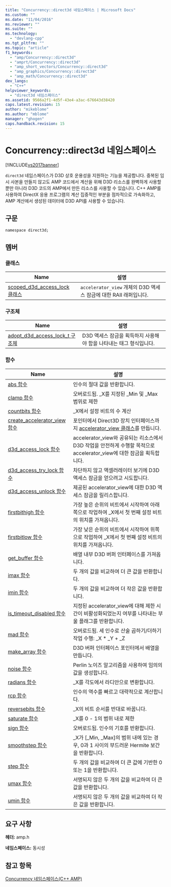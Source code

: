 ```yaml
---
title: "Concurrency::direct3d 네임스페이스 | Microsoft Docs"
ms.custom: ""
ms.date: "11/04/2016"
ms.reviewer: ""
ms.suite: ""
ms.technology: 
  - "devlang-cpp"
ms.tgt_pltfrm: ""
ms.topic: "article"
f1_keywords: 
  - "amp/Concurrency::direct3d"
  - "amprt/Concurrency::direct3d"
  - "amp_short_vectors/Concurrency::direct3d"
  - "amp_graphics/Concurrency::direct3d"
  - "amp_math/Concurrency::direct3d"
dev_langs: 
  - "C++"
helpviewer_keywords: 
  - "direct3d 네임스페이스"
ms.assetid: 9566a2f1-4d5f-43e4-a3ac-676643d38420
caps.latest.revision: 15
author: "mikeblome"
ms.author: "mblome"
manager: "ghogen"
caps.handback.revision: 15
---
```

# Concurrency::direct3d 네임스페이스
[!INCLUDE[vs2017banner](../../../assembler/inline/includes/vs2017banner.md)]

`direct3d` 네임스페이스가 D3D 상호 운용성을 지원하는 기능을 제공합니다.  중복된 임시 사본을 만들지 않고도 AMP 코드에서 계산을 위해 D3D 리소스를 완벽하게 사용할 뿐만 아니라 D3D 코드의 AMP에서 만든 리소스를 사용할 수 있습니다.  C\+\+ AMP를 사용하여 DirectX 응용 프로그램의 계산 집중적인 부분을 점차적으로 가속화하고, AMP 계산에서 생성된 데이터에 D3D API를 사용할 수 있습니다.  
  
## 구문  
  
```  
namespace direct3d;  
```  
  
## 멤버  
  
### 클래스  
  
|Name|설명|  
|----------|--------|  
|[scoped\_d3d\_access\_lock 클래스](../../../parallel/amp/reference/scoped-d3d-access-lock-class.md)|`accelerator_view` 개체의 D3D 액세스 잠금에 대한 RAII 래퍼입니다.|  
  
### 구조체  
  
|Name|설명|  
|----------|--------|  
|[adopt\_d3d\_access\_lock\_t 구조체](../../../parallel/amp/reference/adopt-d3d-access-lock-t-structure.md)|D3D 액세스 잠금을 획득하지 사용해야 함을 나타내는 태그 형식입니다.|  
  
### 함수  
  
|Name|설명|  
|----------|--------|  
|[abs 함수](../Topic/abs%20Function.md)|인수의 절대 값을 반환합니다.|  
|[clamp 함수](../Topic/clamp%20Function.md)|오버로드됨.  \_X를 지정된 \_Min 및 \_Max 범위로 제한|  
|[countbits 함수](../Topic/countbits%20Function.md)|\_X에서 설정 비트의 수 계산|  
|[create\_accelerator\_view 함수](../Topic/create_accelerator_view%20Function.md)|포인터에서 Direct3D 장치 인터페이스까지 [accelerator\_view 클래스](../../../parallel/amp/reference/accelerator-view-class.md)를 만듭니다.|  
|[d3d\_access\_lock 함수](../Topic/d3d_access_lock%20Function.md)|accelerator\_view와 공유되는 리소스에서 D3D 작업을 안전하게 수행할 목적으로 accelerator\_view에 대한 잠금을 획득합니다.|  
|[d3d\_access\_try\_lock 함수](../Topic/d3d_access_try_lock%20Function.md)|차단하지 않고 액셀러레이터 보기에 D3D 액세스 잠금을 얻으려고 시도합니다.|  
|[d3d\_access\_unlock 함수](../Topic/d3d_access_unlock%20Function.md)|제공된 accelerator\_view에 대한 D3D 액세스 잠금을 릴리스합니다.|  
|[firstbithigh 함수](../Topic/firstbithigh%20Function.md)|가장 높은 순위의 비트에서 시작하여 아래쪽으로 작업하여 \_X에서 첫 번째 설정 비트의 위치를 가져옵니다.|  
|[firstbitlow 함수](../Topic/firstbitlow%20Function.md)|가장 낮은 순위의 비트에서 시작하여 위쪽으로 작업하여 \_X에서 첫 번째 설정 비트의 위치를 가져옵니다.|  
|[get\_buffer 함수](../Topic/get_buffer%20Function.md)|배열 내부 D3D 버퍼 인터페이스를 가져옵니다.|  
|[imax 함수](../Topic/imax%20Function.md)|두 개의 값을 비교하여 더 큰 값을 반환합니다.|  
|[imin 함수](../Topic/imin%20Function.md)|두 개의 값을 비교하여 더 작은 값을 반환합니다.|  
|[is\_timeout\_disabled 함수](../Topic/is_timeout_disabled%20Function.md)|지정된 accelerator\_view에 대해 제한 시간이 비활성화되었는지 여부를 나타내는 부울 플래그를 반환합니다.|  
|[mad 함수](../Topic/mad%20Function.md)|오버로드됨.  세 인수로 산술 곱하기\/더하기 작업 수행: \_X \* \_Y \+ \_Z|  
|[make\_array 함수](../Topic/make_array%20Function.md)|D3D 버퍼 인터페이스 포인터에서 배열을 만듭니다.|  
|[noise 함수](../Topic/noise%20Function.md)|Perlin 노이즈 알고리즘을 사용하여 임의의 값을 생성합니다.|  
|[radians 함수](../Topic/radians%20Function.md)|\_X를 각도에서 라디안으로 변환합니다.|  
|[rcp 함수](../Topic/rcp%20Function.md)|인수의 역수를 빠르고 대략적으로 계산합니다.|  
|[reversebits 함수](../Topic/reversebits%20Function.md)|\_X의 비트 순서를 반대로 바꿉니다.|  
|[saturate 함수](../Topic/saturate%20Function.md)|\_X를 0 \- 1의 범위 내로 제한|  
|[sign 함수](../Topic/sign%20Function.md)|오버로드됨.  인수의 기호를 반환합니다.|  
|[smoothstep 함수](../Topic/smoothstep%20Function.md)|\_X가 \[\_Min, \_Max\]의 범위 내에 있는 경우, 0과 1 사이의 부드러운 Hermite 보간을 반환합니다.|  
|[step 함수](../Topic/step%20Function.md)|두 개의 값을 비교하여 더 큰 값에 기반한 0 또는 1을 반환합니다.|  
|[umax 함수](../Topic/umax%20Function.md)|서명되지 않은 두 개의 값을 비교하여 더 큰 값을 반환합니다.|  
|[umin 함수](../Topic/umin%20Function.md)|서명되지 않은 두 개의 값을 비교하여 더 작은 값을 반환합니다.|  
  
## 요구 사항  
 **헤더:** amp.h  
  
 **네임스페이스:** 동시성  
  
## 참고 항목  
 [Concurrency 네임스페이스\(C\+\+ AMP\)](../../../parallel/amp/reference/concurrency-namespace-cpp-amp.md)